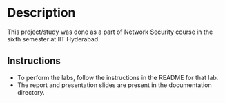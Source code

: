 # Description
This project/study was done as a part of Network Security course in the sixth semester at IIT Hyderabad.

## Instructions

* To perform the labs, follow the instructions in the README for that lab.    <br>
* The report and presentation slides are present in the documentation directory.